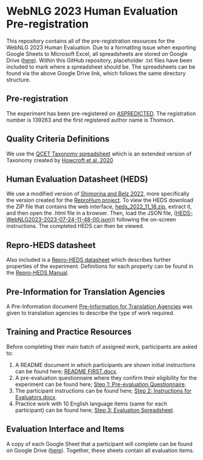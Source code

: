 # WebNLG 2023 Human Evaluation Pre-registration
This repository contains all of the pre-registration resources for the WebNLG 2023 Human Evaluation.  Due to a formatting issue when exporting Google Sheets to Microsoft Excel, all spreadsheets are stored on Google Drive ([here](https://drive.google.com/drive/folders/1zIqOM45SAkZWPLQ4_ejqdpThmVrAbJu5?usp=sharing)).  Within this GitHub repository, placeholder .txt files have been included to mark where a spreadsheet should be.  The spreadsheets can be found via the above Google Drive link, which follows the same directory structure.

## Pre-registration
The experiment has been pre-registered on [ASPREDICTED](https://aspredicted.org/lookup.php).  The registration number is 139263 and the first registered author name is Thomson.

## Quality Criteria Definitions
We use the [QCET Taxonomy spreadsheet](https://docs.google.com/spreadsheets/d/1OekYUSgu7YvG-9IOWK2S5RB9-sJKtHc6aHJZQLw7H7o/edit?usp=drive_link) which is an extended version of Taxonomy created by [Howcroft et al. 2020](https://aclanthology.org/2020.inlg-1.23)

## Human Evaluation Datasheet (HEDS)
We use a modified version of [Shimorina and Belz 2022](https://aclanthology.org/2022.humeval-1.6), more specifically the version created for the [ReproHum project](https://reprohum.github.io).  To view the HEDS download the ZIP file that contains the web interface, [heds_2022_11_18.zip](https://github.com/nlgcat/webnlg2023_human_eval_preregistration/blob/main/heds_2022_11_18.zip), extract it, and then open the .html file in a browser.  Then, load the JSON file, ([HEDS-WebNLG2023-2023-07-24-11-48-00.json](https://github.com/nlgcat/webnlg2023_human_eval_preregistration/blob/main/HEDS-WebNLG2023-2023-07-24-11-48-00.json))) following the on-screen instructions.  The completed HEDS can then be viewed.

## Repro-HEDS datasheet
Also included is a [Repro-HEDS datasheet](https://docs.google.com/spreadsheets/d/11fv-XB4z7Gt7KLCIIqUOjMyXhVg7UW_boy7zoG4agXY/edit?usp=drive_link) which describes further properties of the experiment.  Definitions for each property can be found in the [Repro-HEDS Manual]([#](https://github.com/nlgcat/webnlg2023_human_eval_preregistration/blob/main/Repro-HEDS%20Manual.docx)).

## Pre-Information for Translation Agencies
A Pre-Information document [Pre-Information for Translation Agencies](https://github.com/nlgcat/webnlg2023_human_eval_preregistration/blob/main/Pre-Information%20for%20Translation%20Agencies_.docx) was given to translation agencies to describe the type of work required.

## Training and Practice Resources
Before completing their main batch of assigned work, participants are asked to:
1. A README document in which participants are shown initial instructions can be found here; [README FIRST.docx](https://github.com/nlgcat/webnlg2023_human_eval_preregistration/blob/main/WebNLG2023%20Human%20Evaluation%20Spreadsheets/Evaluation%20Forms%20and%20Items/Online%20Training%20Session%20for%20Translators/README%20FIRST.docx).
2. A pre-evaluation questionnaire where they confirm their eligibility for the experiment can be found here; [Step 1: Pre-evaluation Questionnaire](https://docs.google.com/spreadsheets/d/1wZc0XIr9C4KLEKtACKT8hQVpAImdmxPYVP6rJuj_5zg/edit?usp=drive_link).
3. The participant instructions can be found here; [Step 2: Instructions for Evaluators.docx](https://github.com/nlgcat/webnlg2023_human_eval_preregistration/blob/main/WebNLG2023%20Human%20Evaluation%20Spreadsheets/Evaluation%20Forms%20and%20Items/Online%20Training%20Session%20for%20Translators/Step%202_%20Instructions%20for%20Evaluators.docx).
4. Practice work with 10 English language items (same for each participant) can be found here; [Step 3: Evaluation Spreadsheet](https://docs.google.com/spreadsheets/d/1hnYh_oHQrVMsPgyGkOwtlTgCyEcJpBiMlx2ipQsnFss/edit?usp=drive_link).

## Evaluation Interface and Items
A copy of each Google Sheet that a participant will complete can be found on Google Drive ([here](https://drive.google.com/drive/folders/1zIqOM45SAkZWPLQ4_ejqdpThmVrAbJu5?usp=sharing)).  Together, these sheets contain all evaluation items.

